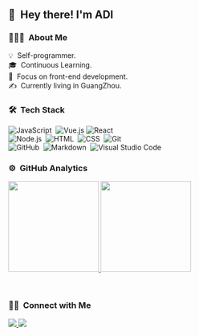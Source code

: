 ## 👋 &nbsp;Hey there! I'm ADI

### 👨🏻‍💻 &nbsp;About Me

💡 &nbsp;Self-programmer.\
🎓 &nbsp;Continuous Learning.\
🌱 &nbsp;Focus on front-end development.\
✍️ &nbsp;Currently living in GuangZhou.

### 🛠 &nbsp;Tech Stack

![JavaScript](https://img.shields.io/badge/-JavaScript-333333?style=flat&logo=javascript)&nbsp;
![Vue.js](https://img.shields.io/badge/-Vue.js-333333?style=flat&logo=Vue.js)
![React](https://img.shields.io/badge/-React-333333?style=flat&logo=react)&nbsp;\
![Node.js](https://img.shields.io/badge/-Node.js-333333?style=flat&logo=node.js)&nbsp;
![HTML](https://img.shields.io/badge/-HTML-333333?style=flat&logo=HTML5)&nbsp;
![CSS](https://img.shields.io/badge/-CSS-333333?style=flat&logo=CSS3&logoColor=1572B6)&nbsp;
![Git](https://img.shields.io/badge/-Git-333333?style=flat&logo=git)\
![GitHub](https://img.shields.io/badge/-GitHub-333333?style=flat&logo=github)&nbsp;
![Markdown](https://img.shields.io/badge/-Markdown-333333?style=flat&logo=markdown)&nbsp;
![Visual Studio Code](https://img.shields.io/badge/-Visual%20Studio%20Code-333333?style=flat&logo=visual-studio-code&logoColor=007ACC)&nbsp;

### ⚙️ &nbsp;GitHub Analytics

<p align="left">
<a href="https://github.com/13168335674">
  <img height="180em" src="https://github-readme-stats-eight-theta.vercel.app/api?username=13168335674&show_icons=true&theme=vue-dark&include_all_commits=true&count_private=true" />
  <img height="180em" src="https://github-readme-stats-eight-theta.vercel.app/api/top-langs/?username=13168335674&layout=compact&exclude_lang=java+r&theme=vue-dark" />
</a>
</p>

<br />

### 🤝🏻 &nbsp;Connect with Me

<p align="left">
    <a href="https://www.jianshu.com/u/31bf1bae3a66">
        <img src="https://img.shields.io/badge/简书-是ADI呀-green"/>
    </a>
    <a href="https://juejin.cn/user/3051900008664382">
        <img src="https://img.shields.io/badge/掘金-是ADI呀-orange"/>
    </a>
</p>
